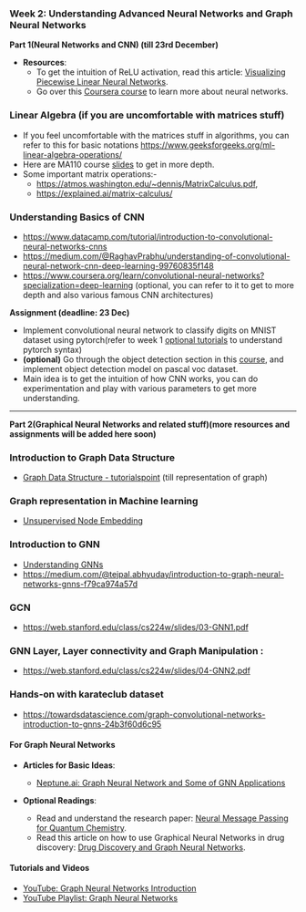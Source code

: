 

### Week 2: Understanding Advanced Neural Networks and Graph Neural Networks


**Part 1(Neural Networks and CNN) (till 23rd December)**
- **Resources**: 
  - To get the intuition of ReLU activation, read this article: [Visualizing Piecewise Linear Neural Networks](https://blog.janestreet.com/visualizing-piecewise-linear-neural-networks/).
  - Go over this [Coursera course](https://www.coursera.org/learn/neural-networks-deep-learning) to learn more about neural networks.

### Linear Algebra (if you are uncomfortable with matrices stuff)
- If you feel uncomfortable with the matrices stuff in algorithms, you can refer to this for basic notations https://www.geeksforgeeks.org/ml-linear-algebra-operations/
- Here are MA110 course [slides]() to get in more depth.
- Some important matrix operations:-
  - https://atmos.washington.edu/~dennis/MatrixCalculus.pdf,
  - https://explained.ai/matrix-calculus/

### Understanding Basics of CNN 
 - https://www.datacamp.com/tutorial/introduction-to-convolutional-neural-networks-cnns
 - https://medium.com/@RaghavPrabhu/understanding-of-convolutional-neural-network-cnn-deep-learning-99760835f148
 - https://www.coursera.org/learn/convolutional-neural-networks?specialization=deep-learning (optional, you can refer to it to get to more depth and also various famous CNN architectures)

**Assignment (deadline: 23 Dec)**
 - Implement convolutional neural network to classify digits on MNIST dataset using pytorch(refer to week 1 [optional tutorials](https://youtu.be/c36lUUr864M?si=ipK9wX2L0EgOtZHV) to understand pytorch syntax)
 - **(optional)** Go through the object detection section in this [course](https://www.coursera.org/learn/convolutional-neural-networks?specialization=deep-learning), and implement object detection model on pascal voc dataset. 
 - Main idea is to get the intuition of how CNN works, you can do experimentation and play with various parameters to get more understanding.
--- 

**Part 2(Graphical Neural Networks and related stuff)(more resources and assignments will be added here soon)**

### Introduction to Graph Data Structure
- [Graph Data Structure - tutorialspoint](https://www.tutorialspoint.com/data_structures_algorithms/graph_data_structure.htm) (till representation of graph)

### Graph representation in Machine learning 
  -  [Unsupervised Node Embedding](https://web.stanford.edu/class/cs224w/slides/02-nodeemb.pdf)
  
### Introduction to GNN
  -  [Understanding GNNs](https://distill.pub/2021/understanding-gnns/)
  - https://medium.com/@tejpal.abhyuday/introduction-to-graph-neural-networks-gnns-f79ca974a57d

### GCN
  - https://web.stanford.edu/class/cs224w/slides/03-GNN1.pdf

### GNN Layer, Layer connectivity and Graph Manipulation :
  - https://web.stanford.edu/class/cs224w/slides/04-GNN2.pdf

### Hands-on with karateclub dataset
  - https://towardsdatascience.com/graph-convolutional-networks-introduction-to-gnns-24b3f60d6c95

#### For Graph Neural Networks
- **Articles for Basic Ideas**:
  - [Neptune.ai: Graph Neural Network and Some of GNN Applications](https://neptune.ai/blog/graph-neural-network-and-some-of-gnn-applications)
  <!-- - [Towards Data Science: Graph Convolutional Networks](https://towardsdatascience.com/graph-convolutional-networks-introduction-to-gnns-24b3f60d6c95) -->

- **Optional Readings**:
  - Read and understand the research paper: [Neural Message Passing for Quantum Chemistry](https://arxiv.org/pdf/1704.01212).
  - Read this article on how to use Graphical Neural Networks in drug discovery: [Drug Discovery and Graph Neural Networks](https://medium.com/@mulugetas/drug-discovery-and-graph-neural-networks-gnns-a-regression-example-fc738e0f11f3).

#### Tutorials and Videos
- [YouTube: Graph Neural Networks Introduction](https://www.youtube.com/watch?v=8owQBFAHw7E)
- [YouTube Playlist: Graph Neural Networks](https://youtube.com/playlist?list=PLoROMvodv4rPLKxIpqhjhPgdQy7imNkDn&si=GiLMZdfS5szrhH0z)
